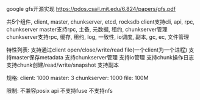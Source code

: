 google gfs开源实现
https://pdos.csail.mit.edu/6.824/papers/gfs.pdf

共5个组件, client, master, chunkserver, etcd, rocksdb 
client支持cli, api, rpc, chunkserver
master支持rpc, 主备, 元数据, 租约, chunkserver管理
chunkserver支持rpc, 缓存, 租约, log, 一致性, io调度, 副本, gc, ec, 文件管理

特性列表:
支持通过client open/close/write/read file(一个client为一个进程)
支持master保存metadata
支持chunkserver管理
支持io管理
支持chunk操作日志
支持chunk创建/read/write/snapshot
支持副本

规格:
client: 1000
master: 3
chunkserver: 1000
file: 100M

限制: 
不兼容posix api
不支持fuse
不支持nfs